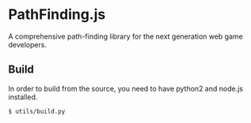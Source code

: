 PathFinding.js
==============
A comprehensive path-finding library for the next generation web game developers.


## Build ##

In order to build from the source, you need to have python2 and node.js installed.

    $ utils/build.py
